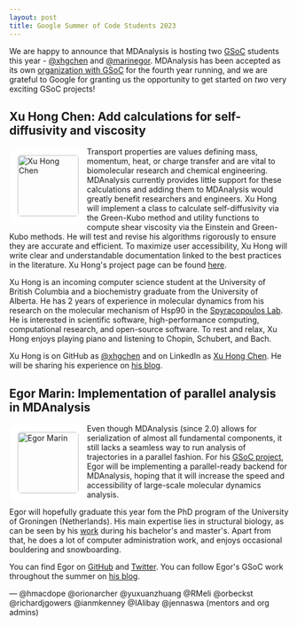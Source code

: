 ```yaml
---
layout: post
title: Google Summer of Code Students 2023
---
```


We are happy to announce that MDAnalysis is hosting two [GSoC][gsoc] students this year - [@xhgchen](https://github.com/xhgchen) and [@marinegor](https://github.com/marinegor). MDAnalysis has been accepted as its own [organization with GSoC][mda-gsoc] for the fourth year running, and we are grateful to Google for granting us the opportunity to get started on _two_ very exciting GSoC projects!

## Xu Hong Chen: Add calculations for self-diffusivity and viscosity

<img
src="https://avatars.githubusercontent.com/u/110699064?v=4"
title="Xu Hong Chen" alt="Xu Hong Chen"
style="float: left; width: 110px; height: 110px; border-radius: 20px; border: 15px solid white" />

Transport properties are values defining mass, momentum, heat, or charge transfer and are vital to biomolecular research and chemical engineering. MDAnalysis currently provides little support for these calculations and adding them to MDAnalysis would greatly benefit researchers and engineers. Xu Hong will implement a class to calculate self-diffusivity via the Green-Kubo method and utility functions to compute shear viscosity via the Einstein and Green-Kubo methods. He will test and revise his algorithms rigorously to ensure they are accurate and efficient. To maximize user accessibility, Xu Hong will write clear and understandable documentation linked to the best practices in the literature. Xu Hong's project page can be found [here](https://summerofcode.withgoogle.com/programs/2023/projects/4vt9npUg).

Xu Hong is an incoming computer science student at the University of British Columbia and a biochemistry graduate from the University of Alberta. He has 2 years of experience in molecular dynamics from his research on the molecular mechanism of Hsp90 in the [Spyracopoulos Lab](https://lspy.biochem.ualberta.ca/index.php). He is interested in scientific software, high-performance computing, computational research, and open-source software. To rest and relax, Xu Hong enjoys playing piano and listening to Chopin, Schubert, and Bach.

Xu Hong is on GitHub as [@xhgchen](https://github.com/xhgchen) and on LinkedIn as [Xu Hong Chen](https://www.linkedin.com/in/xu-hong-chen/). He will be sharing his experience on [his blog](https://xhgchen.github.io/).

## Egor Marin: Implementation of parallel analysis in MDAnalysis

<img
src="https://pbs.twimg.com/profile_images/1261341752281182208/K0-9mHNm_400x400.jpg"
title="Egor Marin" alt="Egor Marin"
style="float: left; width: 110px; height: 110px; border-radius: 20px; border: 15px solid white" />

Even though MDAnalysis (since 2.0) allows for serialization of almost all fundamental components, it still lacks a seamless way to run analysis of trajectories in a parallel fashion. For his [GSoC project](https://summerofcode.withgoogle.com/programs/2023/projects/cOTjpLid), Egor will be implementing a parallel-ready backend for MDAnalysis, hoping that it will increase the speed and accessibility of large-scale molecular dynamics analysis.

Egor will hopefully graduate this year fom the PhD program of the University of Groningen (Netherlands). His main expertise lies in structural biology, as can be seen by his [work](https://scholar.google.com/citations?user=FJbv9XcAAAAJ) during his bachelor's and master's. Apart from that, he does a lot of computer administration work, and enjoys occasional bouldering and snowboarding.

You can find Egor on [GitHub](https://github.com/marinegor) and [Twitter](https://twitter.com/egor__marin). You can follow Egor's GSoC work throughout the summer on [his blog](https://marinegor.github.io/).

— @hmacdope @orionarcher @yuxuanzhuang @RMeli @orbeckst @richardjgowers @ianmkenney @IAlibay @jennaswa (mentors and org admins)

[gsoc]: https://summerofcode.withgoogle.com
[mda-gsoc]: https://summerofcode.withgoogle.com/programs/2023/organizations/mdanalysis
